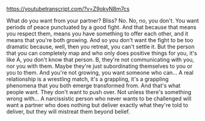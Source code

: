 https://youtubetranscript.com/?v=Z9okyN8m7cs

 What do you want from your partner? Bliss? No. No, no, you don't. You want periods of peace punctuated by a good fight. And that because that means you respect them, means you have something to offer each other, and it means that you're both growing. And so you don't want the fight to be too dramatic because, well, then you retreat, you can't settle it. But the person that you can completely map and who only does positive things for you, it's like A, you don't know that person. B, they're not communicating with you, nor you with them. Maybe they're just subordinating themselves to you or you to them. And you're not growing, you want someone who can... A real relationship is a wrestling match, it's a grappling, it's a grappling phenomena that you both emerge transformed from. And that's what people want. They don't want to push over. Not unless there's something wrong with... A narcissistic person who never wants to be challenged will want a partner who does nothing but deliver exactly what they're told to deliver, but they will mistreat them beyond belief.
